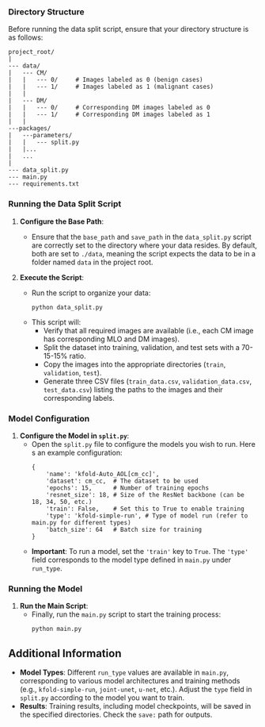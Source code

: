 
### Directory Structure

Before running the data split script, ensure that your directory structure is as follows:

```
project_root/
|
--- data/
|   --- CM/
|   |   --- 0/     # Images labeled as 0 (benign cases)
|   |   --- 1/     # Images labeled as 1 (malignant cases)
|   |
|   --- DM/
|   |   --- 0/     # Corresponding DM images labeled as 0
|   |   --- 1/     # Corresponding DM images labeled as 1
|   |
---packages/
|   ---parameters/
|   |   --- split.py
|   |...
|   ...
|   
--- data_split.py
--- main.py
--- requirements.txt
```

### Running the Data Split Script

1. **Configure the Base Path**:
   - Ensure that the `base_path` and `save_path` in the `data_split.py` script are correctly set to the directory where your data resides.
     By default, both are set to `./data`, meaning the script expects the data to be in a folder named `data` in the project root.

2. **Execute the Script**:
   - Run the script to organize your data:
     ```
     python data_split.py
     ```
   - This script will:
     - Verify that all required images are available (i.e., each CM image has corresponding MLO and DM images).
     - Split the dataset into training, validation, and test sets with a 70-15-15% ratio.
     - Copy the images into the appropriate directories (`train`, `validation`, `test`).
     - Generate three CSV files (`train_data.csv`, `validation_data.csv`, `test_data.csv`) listing the paths to the images and their corresponding labels.

### Model Configuration

1. **Configure the Model in `split.py`**:
   - Open the `split.py` file to configure the models you wish to run. Here s an example configuration:
     ```
     {
         'name': 'kfold-Auto_AOL[cm_cc]',
         'dataset': cm_cc,  # The dataset to be used
         'epochs': 15,      # Number of training epochs
         'resnet_size': 18, # Size of the ResNet backbone (can be 18, 34, 50, etc.)
         'train': False,    # Set this to True to enable training
         'type': 'kfold-simple-run', # Type of model run (refer to main.py for different types)
         'batch_size': 64   # Batch size for training
     }
     ```
   - **Important**: To run a model, set the `'train'` key to `True`. The `'type'` field corresponds to the model type defined in `main.py` under `run_type`.

### Running the Model

1. **Run the Main Script**:
   - Finally, run the `main.py` script to start the training process:
     ```
     python main.py
     ```

## Additional Information

- **Model Types**: Different `run_type` values are available in `main.py`, corresponding to various model architectures and training methods (e.g., `kfold-simple-run`, `joint-unet`, `u-net`, etc.). Adjust the `type` field in `split.py` according to the model you want to train.
- **Results**: Training results, including model checkpoints, will be saved in the specified directories. Check the `save:` path for outputs.

